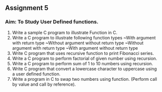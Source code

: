 ## Assignment 5
### Aim: To Study User Defined functions.
1. Write a sample C program to illustrate Function in C.
2. Write a C program to illustrate following function types
   ~With argument with return type
   ~Without argument without return type
   ~Without argument with return type
   ~With argument without return type
3. Write C program that uses recursive function to print Fibonacci series.
4. Write a C program to perform factorial of given number using recursion.
5. Write a C program to perform sum of 1 to 10 numbers using recursion.
6. Write C program that convert a lowercase character to uppercase using a
user defined function.
7. Write a program in C to swap two numbers using function. (Perform call by
value and call by reference).

